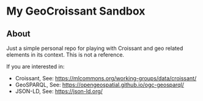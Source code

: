 # My GeoCroissant Sandbox

## About

Just a simple personal repo for playing with Croissant and geo related 
elements in its context.   This is not a reference.

If you are interested in:

* Croissant, See:  https://mlcommons.org/working-groups/data/croissant/
* GeoSPARQL, See: https://opengeospatial.github.io/ogc-geosparql/
* JSON-LD, See: https://json-ld.org/

